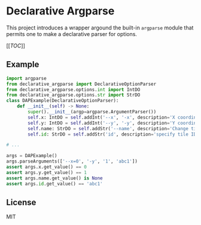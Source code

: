# Declarative Argparse

This project introduces a wrapper argound the built-in `argparse` module that permits one to make a declarative parser for options.

[[_TOC_]]

## Example

```python
import argparse
from declarative_argparse import DeclarativeOptionParser
from declarative_argparse.options.int import IntDO
from declarative_argparse.options.str import StrDO
class DAPExample(DeclarativeOptionParser):
    def __init__(self) -> None:
        super().__init__(argp=argparse.ArgumentParser())
        self.x: IntDO = self.addInt('--x', '-x', description='X coordinate')
        self.y: IntDO = self.addInt('--y', '-y', description='Y coordinate')
        self.name: StrDO = self.addStr('--name', description='Change tile name').setNArgs('?')
        self.id: StrDO = self.addStr('id', description='specify tile ID')

# ...

args = DAPExample()
args.parseArguments(['--x=0', '-y', '1', 'abc1'])
assert args.x.get_value() == 0
assert args.y.get_value() == 1
assert args.name.get_value() is None
assert args.id.get_value() == 'abc1'
```

## License

MIT